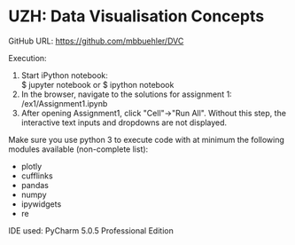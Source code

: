 # UZH: Data Visualisation Concepts
<p>GitHub URL: <a href="https://github.com/mbbuehler/DVC">https://github.com/mbbuehler/DVC</a></p>
Execution: 
<ol>
<li>Start iPython notebook:<br>
$ jupyter notebook or $ ipython notebook
</li>
<li>
In the browser, navigate to the solutions for assignment 1:<br>/ex1/Assignment1.ipynb
</li>
<li>After opening Assignment1, click "Cell"->"Run All". Without this step, the interactive text inputs and dropdowns are not displayed.
</li>
</ol>

Make sure you use python 3 to execute code with at minimum the following modules available (non-complete list):

<ul>
<li>
plotly
</li>
<li>
cufflinks
</li>
<li>
pandas
</li>
<li>
numpy
</li>
<li>
ipywidgets
</li>
<li>
re
</li>
</ul>

<p>IDE used: PyCharm 5.0.5 Professional Edition</p>
